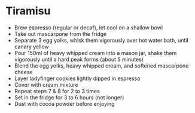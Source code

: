 # Tiramisu
- Brew espresso (regular or decaf), let cool on a shallow bowl
- Take out mascarpone from the fridge
- Separate 3 egg yolks, whisk them vigorously over hot water bath, until canary yellow
- Pour 150ml of heavy whipped cream into a mason jar, shake them vigorously until a hard peak forms (about 5 minutes)
- Blend the egg yolks, heavy whipped cream, and softened mascarpone cheese
- Layer ladyfinger cookies lightly dipped in espresso
- Cover with cream mixture
- Repeat steps 7 & 8 for 2 to 3 times
- Set in the fridge for 3 to 6 hours (not longer)
- Dust with cocoa powder before enjoying
